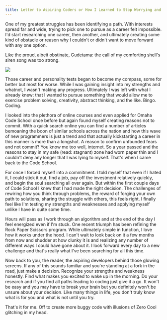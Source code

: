 ```yaml
---
title: Letter to Aspiring Coders or How I Learned to Stop Worrying and Love the Code
---
```


One of my greatest struggles has been identifying a path. With interests spread far and wide, trying to pick one to pursue as a career felt impossible. I'd start researching one career, then another, and ultimately creating some kind of obstacle or reason why I couldn't or didn't want to move forward with any one option. 

Like the proud, albeit obstinate, Gudetama: the call of my comforting shell's siren song was too strong.

![](http://40.media.tumblr.com/9c8cbbc0f2aae7b6269fa00c3c8750a8/tumblr_nsf9hfN5np1uuqttlo3_1280.png)

Those career and personality tests began to become my compass, some for better but most for worse. While I was gaining insight into my strengths and whatnot, I wasn't making any progress. Ultimately I was left with what I already knew: that I wanted to pursue something that would allow me to exercise problem solving, creativity, abstract thinking, and the like. Bingo. Coding.

  I looked into the plethora of online courses and even applied for Omaha Code
School once before but again found myself creating reasons not to commit. With a quick search online you can find a number of articles bemoaning the boon of similar schools across the nation and how this wave of new programmers is just a trend and that actually kickstarting a career in this manner is more than a longshot. A reason to confirm unfounded fears and not commit? You know me too well, internet. So a year passed and the reasons to stay in my safe (read: stagnant) zone had worn paper thin and I couldn't deny any longer that I was lying to myself. That's when I came back to the Code School.

  For once I forced myself into a commitment. I told myself that even if I
hated it, I could stick it out, find a job, pay off the investment relatively quickly, and begin the soul searching all over again. But within the first couple days of Code School I knew that I had made the right decision. The challenges of rewiring how you think through problems, the reward of forging your own path to solutions, sharing the struggle with others, this feels right. I finally feel like I'm testing my strengths and weaknesses and applying myself unlike I have in quite some time. 

  Hours will pass as I work through an algorithm and at the end of the day I
feel energized even if I'm stuck. One recent triumph has been refining the Rock Paper Scissors program. While ultimately simple in function, I love how it works under the hood. I can't wait to look back on it a few months from now and shudder at how clunky it is and realizing any number of different ways I could have gone about it. I look forward every day to a new challenge and that's really what I've been searching for all this time.

  Now back to you, the reader, the aspiring developers behind those glowing
screens. If any of this sounds familiar and you're standing at a fork in the road, just make a decision. Recognize your strengths and weakness honestly. Find what makes you excited to wake up in the morning. Do your research and if you find all paths leading to coding just give it a go. It won't be easy and you may have to break your brain but you definitely won't be unsure about your decision. Like many things in life, you don't truly know what is for you and what is not until you try.

  That's it for me. Off to create more buggy code with illusions of Zero Cool glitching in my head.

